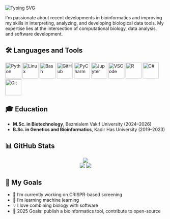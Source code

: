 ![Typing SVG](https://readme-typing-svg.demolab.com?font=Fira+Code&size=45&duration=2000&pause=1000&color=6CE0F7&center=true&vCenter=true&width=900&lines=👋+Hi%2C+I'm+Furkan+Emre+Bora;💻+Bioinformatician+Developer;🚀+Welcome+to+my+GitHub+Profile!)


I'm passionate about recent developments in bioinformatics and improving my skills in interpreting, analyzing, and developing biological data tools. My expertise lies at the intersection of computational biology, data analysis, and software development.


## 🛠️ Languages and Tools

<p>
  <img alt="Python" width="50px" src="https://cdn.jsdelivr.net/gh/devicons/devicon/icons/python/python-original.svg"/>
  <img alt="Linux" width="50px" src="https://cdn.jsdelivr.net/gh/devicons/devicon/icons/linux/linux-original.svg"/>
  <img alt="Bash" width="50px" src="https://cdn.jsdelivr.net/gh/devicons/devicon/icons/bash/bash-plain.svg"/>
  <img alt="GitHub" width="50px" src="https://cdn.jsdelivr.net/gh/devicons/devicon/icons/github/github-original.svg"/>
  <img alt="PyCharm" width="50px" src="https://cdn.jsdelivr.net/gh/devicons/devicon/icons/pycharm/pycharm-original.svg"/>
  <img alt="Jupyter" width="50px" src="https://cdn.jsdelivr.net/gh/devicons/devicon/icons/jupyter/jupyter-original-wordmark.svg"/>
  <img alt="VSCode" width="50px" src="https://cdn.jsdelivr.net/gh/devicons/devicon/icons/visualstudio/visualstudio-plain.svg"/>
  <img alt="R" width="50px" src="https://cdn.jsdelivr.net/gh/devicons/devicon/icons/r/r-original.svg"/>
  <img alt="C#" width="50px" src="https://cdn.jsdelivr.net/gh/devicons/devicon/icons/csharp/csharp-original.svg"/>
  <img alt="Git" width="50px" src="https://cdn.jsdelivr.net/gh/devicons/devicon/icons/git/git-original.svg"/>
</p>


## 🎓 Education

- **M.Sc. in Biotechnology**, Bezmialem Vakıf University (2024–2026)  
- **B.Sc. in Genetics and Bioinformatics**, Kadir Has University (2019–2023)



## 📊 GitHub Stats

<p align="center">
  <img src="http://github-profile-summary-cards.vercel.app/api/cards/profile-details?username=Femrebora&theme=gotham" />
  <br />
  <img src="http://github-profile-summary-cards.vercel.app/api/cards/stats?username=Femrebora&theme=gotham" />
  <img src="http://github-profile-summary-cards.vercel.app/api/cards/most-commit-language?username=Femrebora&theme=gotham" />
</p>




## 🧠 My Goals

- 🔬 I’m currently working on CRISPR-based screening  
- 🌱 I’m learning machine learning  
- 💡 I love combining biology with software  
- 🎯 2025 Goals: publish a bioinformatics tool, contribute to open-source  




